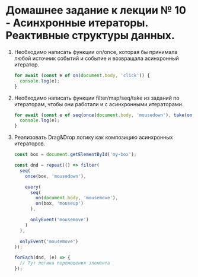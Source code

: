 # Домашнее задание к лекции № 10 - Асинхронные итераторы. Реактивные структуры данных.

1. Необходимо написать функции on/once, которая бы принимала любой источник событий и событие и возвращала асинхронный итератор.

   ```js
   for await (const e of on(document.body, 'click')) {
     console.log(e);
   }
   ```

2. Необходимо написать функции filter/map/seq/take из заданий по итераторам, чтобы они работали и с асинхронными итераторами.

   ```js
   for await (const e of seq(once(document.body, 'mousedown'), take(on(document.body, 'mouseup'), 10))) {
     console.log(e);
   }
   ```

3. Реализовать Drag&Drop логику как композицию асинхронных итераторов.

   ```js
   const box = document.getElementById('my-box');
   
   const dnd = repeat(() => filter(
     seq(
       once(box, 'mousedown'),
   
       every(
         seq(
           on(document.body, 'mousemove'),
           on(box, 'mouseup')
         ),
   
         onlyEvent('mousemove')
       )
     ),
   
     onlyEvent('mousemove')
   ));
   
   forEach(dnd, (e) => {
     // Тут логика перемещения элемента
   });
   ```
